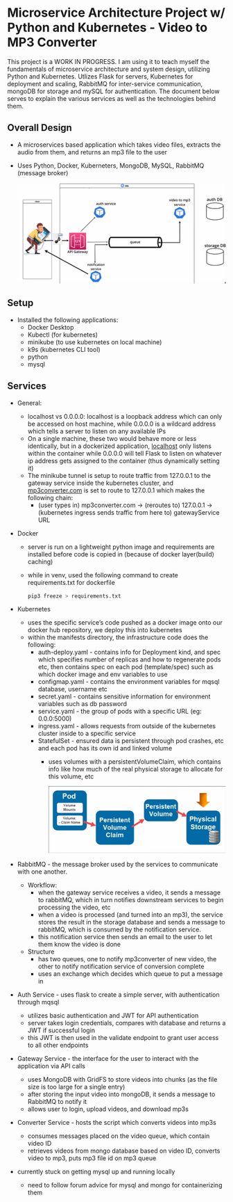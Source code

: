 # Microservice Architecture Project w/ Python and Kubernetes - Video to MP3 Converter

This project is a WORK IN PROGRESS. I am using it to teach myself the fundamentals of microservice architecture and system design, utilizing Python and Kubernetes. Utlizes Flask for servers, Kubernetes for deployment and scaling, RabbitMQ for inter-service communication, mongoDB for storage and mySQL for authentication. The document below serves to explain the various services as well as the technologies behind them. 

## Overall Design

- A microservices based application which takes video files, extracts the audio from them, and returns an mp3 file to the user
- Uses Python, Docker, Kuberneters, MongoDB, MySQL, RabbitMQ (message broker)
  
    ![image.png](images/image.png)
    
## Setup

- Installed the following applications:
    - Docker Desktop
    - Kubectl (for kubernetes)
    - minikube (to use kubernetes on local machine)
    - k9s (kubernetes CLI tool)
    - python
    - mysql

## Services

- General:
    - localhost vs 0.0.0.0: localhost is a loopback address which can only be accessed on host machine, while 0.0.0.0 is a wildcard address which tells a server to listen on any available IPs
    - On a single machine, these two would behave more or less identically, but in a dockerized application, [localhost](http://localhost) only listens within the container while 0.0.0.0 will tell Flask to listen on whatever ip address gets assigned to the container (thus dynamically setting it)
    - The minikube tunnel is setup to route traffic from 127.0.0.1 to the gateway service inside the kubernetes cluster, and [mp3converter.com](http://mp3converter.com) is set to route to 127.0.0.1 which makes the following chain:
        - (user types in) mp3converter.com → (reroutes to) 127.0.0.1 → (kubernetes ingress sends traffic from here to) gatewayService URL
- Docker
    - server is run on a lightweight python image and requirements are installed before code is copied in (because of docker layer(build) caching)
    - while in venv, used the following command to create requirements.txt for dockerfile
      
        ```bash
        pip3 freeze > requirements.txt
        ```
    
- Kubernetes
    - uses the specific service’s code pushed as a docker image onto our docker hub repository, we deploy this into kubernetes
    - within the manifests directory, the infrastructure code does the following:
        - auth-deploy.yaml - contains info for Deployment kind, and spec which specifies number of replicas and how to regenerate pods etc, then contains spec on each pod (template/spec) such as which docker image and env variables to use
        - configmap.yaml - contains the environment variables for mqsql database, username etc
        - secret.yaml - contains sensitive information for environment variables such as db password
        - service.yaml - the group of pods with a specific URL (eg: 0.0.0:5000)
        - ingress.yaml - allows requests from outside of the kubernetes cluster inside to a specific service
        - StatefulSet - ensured data is persistent through pod crashes, etc and each pod has its own id and linked volume
            - uses volumes with a persistentVolumeClaim, which contains info like how much of the real physical storage to allocate for this volume, etc
              
                ![image.png](images/image%202.png)
    
- RabbitMQ - the message broker used by the services to communicate with one another.
    - Workflow:
        - when the gateway service receives a video, it sends a message to rabbitMQ, which in turn notifies downstream services to begin processing the video, etc
        - when a video is processed (and turned into an mp3), the service stores the result in the storage database and sends a message to rabbitMQ, which is consumed by the notification service.
        - this notification service then sends an email to the user to let them know the video is done
    - Structure
        - has two queues, one to notify mp3converter of new video, the other to notify notification service of conversion complete
        - uses an exchange which decides which queue to put a message in
- Auth Service - uses flask to create a simple server, with authentication through mqsql
    - utilizes basic authentication and JWT for API authentication
    - server takes login credentials, compares with database and returns a JWT if successful login
    - this JWT is then used in the validate endpoint to grant user access to all other endpoints
- Gateway Service - the interface for the user to interact with the application via API calls
    - uses MongoDB with GridFS to store videos into chunks (as the file size is too large for a single entry)
    - after storing the input video into mongoDB, it sends a message to RabbitMQ to notify it
    - allows user to login, upload videos, and download mp3s
- Converter Service - hosts the script which converts videos into mp3s
    - consumes messages placed on the video queue, which contain video ID
    - retrieves videos from mongo database based on video ID, converts video to mp3, puts mp3 file id on mp3 queue
- currently stuck on getting mysql up and running locally
    - need to follow forum advice for mysql and mongo for containerizing them
